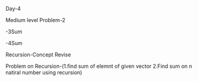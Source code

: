 Day-4

Medium level Problem-2

-3Sum

-4Sum

Recursion-Concept Revise

Problem on Recursion-(1.find sum of elemnt of given vector
2.Find sum on n natiral number using recursion)
